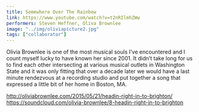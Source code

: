 ```yaml
---
title: Somewhere Over The Rainbow
link: https://www.youtube.com/watch?v=t2nRIlmhZWw
performers: Steven Heffner, Oliva Brownlee
image: "../img/oliviapicture2.jpg"
tags: ["collaborator"]
---
```



Olivia Brownlee is one of the most musical souls I’ve encountered and I count myself lucky to have known her since 2001. It didn’t take long for us to find each other intersecting at various musical outlets in Washington State and it was only fitting that over a decade later we would have a last minute rendezvous at a recording studio and put together a song that expressed a little bit of her home in Boston, MA.

http://oliviabrownlee.com/2015/05/21/headin-right-in-to-brighton/
https://soundcloud.com/olivia-brownlee/8-headin-right-in-to-brighton